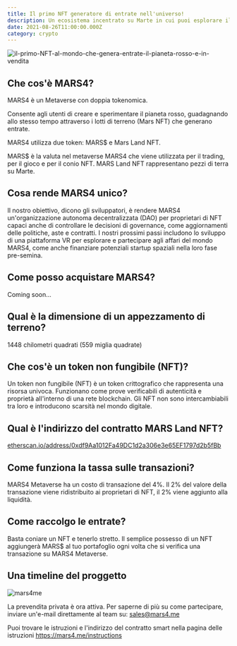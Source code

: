 ```yaml
---
title: Il primo NFT generatore di entrate nell'universo!
description: Un ecosistema incentrato su Marte in cui puoi esplorare il pianeta utilizzando la realtà virtuale, puoi possedere e personalizzare la tua proprietà terriera e persino raccogliere i frutti del primo NFT(Token non fungibile) al mondo che genera entrate!
date: 2021-08-26T11:00:00.000Z
category: crypto
---
```


<img src="/il-primo-NFT-al-mondo-che-genera-entrate-il-pianeta-rosso-e-in-vendita.jpg" alt="il-primo-NFT-al-mondo-che-genera-entrate-il-pianeta-rosso-e-in-vendita" />

<h2>Che cos'è MARS4?</h2>
MARS4 è un Metaverse con doppia tokenomica.

Consente agli utenti di creare e sperimentare il pianeta rosso, guadagnando allo stesso tempo attraverso i lotti di terreno (Mars NFT) che generano entrate.

MARS4 utilizza due token: MARS$ e Mars Land NFT.

MARS$ è la valuta nel metaverse MARS4 che viene utilizzata per il trading, per il gioco e per il conio NFT. MARS Land NFT rappresentano pezzi di terra su Marte.

<h2>Cosa rende MARS4 unico?</h2>
Il nostro obiettivo, dicono gli sviluppatori, è rendere MARS4 un'organizzazione autonoma decentralizzata (DAO) per proprietari di NFT capaci anche di controllare le decisioni di governance, come aggiornamenti delle politiche, aste e contratti. I nostri prossimi passi includono lo sviluppo di una piattaforma VR per esplorare e partecipare agli affari del mondo MARS4, come anche finanziare potenziali startup spaziali nella loro fase pre-semina.

<h2>Come posso acquistare MARS4?</h2>
Coming soon...

<h2>Qual è la dimensione di un appezzamento di terreno?</h2>
1448 chilometri quadrati (559 miglia quadrate)

<h2>Che cos'è un token non fungibile (NFT)?</h2>
Un token non fungibile (NFT) è un token crittografico che rappresenta una risorsa univoca. Funzionano come prove verificabili di autenticità e proprietà all'interno di una rete blockchain. Gli NFT non sono intercambiabili tra loro e introducono scarsità nel mondo digitale.

<h2>Qual è l'indirizzo del contratto MARS Land NFT?</h2>
<a href="https://etherscan.io/address/0xdf9Aa1012Fa49DC1d2a306e3e65EF1797d2b5fBb" rel="canonical noopener noreferrer" target="_blank">etherscan.io/address/0xdf9Aa1012Fa49DC1d2a306e3e65EF1797d2b5fBb</a>

<h2>Come funziona la tassa sulle transazioni?</h2>
MARS4 Metaverse ha un costo di transazione del 4%. Il 2% del valore della transazione viene ridistribuito ai proprietari di NFT, il 2% viene aggiunto alla liquidità. 

<h2>Come raccolgo le entrate?</h2>
Basta coniare un NFT e tenerlo stretto. Il semplice possesso di un NFT aggiungerà MARS$ al tuo portafoglio ogni volta che si verifica una transazione su MARS4 Metaverse.

<h2>Una timeline del proggetto</h2>
<img src="https://static.wixstatic.com/media/a040e4_1f2bc4e8b1ef4e78a4d10ef0acf1c95d~mv2.png/v1/fill/w_930,h_460,al_c,q_90,usm_0.66_1.00_0.01/roadmap-v2.webp" alt="mars4me" />


La prevendita privata è ora attiva. Per saperne di più su come partecipare, inviare un'e-mail direttamente al team su: sales@mars4.me

Puoi trovare le istruzioni e l'indirizzo del contratto smart nella pagina delle istruzioni https://mars4.me/instructions